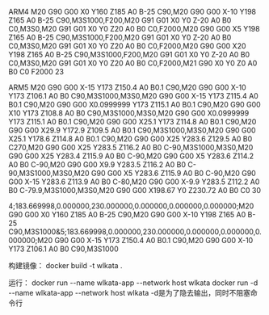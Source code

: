 ARM4
M20 G90 G00 X0 Y160 Z185 A0 B-25 C90,M20 G90 G00 X-10 Y198 Z165 A0 B-25 C90,M3S1000,F200,M20 G91 G01 X0 Y0 Z-20 A0 B0 C0,M3S0,M20 G91 G01 X0 Y0 Z20 A0 B0 C0,F2000,M20 G90 G00 X5 Y198 Z165 A0 B-25 C90,M3S1000,F200,M20 G91 G01 X0 Y0 Z-20 A0 B0 C0,M3S0,M20 G91 G01 X0 Y0 Z20 A0 B0 C0,F2000,M20 G90 G00 X20 Y198 Z165 A0 B-25 C90,M3S1000,F200,M20 G91 G01 X0 Y0 Z-20 A0 B0 C0,M3S0,M20 G91 G01 X0 Y0 Z20 A0 B0 C0,F2000,M21 G90 X0 Y0 Z0 A0 B0 C0 F2000
23

ARM5
M20 G90 G00 X-15 Y173 Z150.4 A0 B0.1 C90,M20 G90 G00 X-10 Y173 Z106.1 A0 B0 C90,M3S1000,M3S0,M20 G90 G00 X-15 Y173 Z115.4 A0 B0.1 C90,M20 G90 G00 X0.0999999 Y173 Z115.1 A0 B0.1 C90,M20 G90 G00 X10 Y173 Z108.8 A0 B0 C90,M3S1000,M3S0,M20 G90 G00 X0.0999999 Y173 Z115.1 A0 B0.1 C90,M20 G90 G00 X25.1 Y173 Z114.8 A0 B0.1 C90,M20 G90 G00 X29.9 Y172.9 Z109.5 A0 B0.1 C90,M3S1000,M3S0,M20 G90 G00 X25.1 Y178.6 Z114.8 A0 B0.1 C90,M20 G90 G00 X25 Y283.6 Z129.5 A0 B0 C270,M20 G90 G00 X25 Y283.5 Z116.2 A0 B0 C-90,M3S1000,M3S0,M20 G90 G00 X25 Y283.4 Z115.9 A0 B0 C-90,M20 G90 G00 X5 Y283.6 Z114.2 A0 B0 C-90,M20 G90 G00 X9.9 Y283.5 Z116.2 A0 B0 C-90,M3S1000,M3S0,M20 G90 G00 X5 Y283.6 Z115.9 A0 B0 C-90,M20 G90 G00 X-15 Y283.6 Z113.9 A0 B0 C-80,M20 G90 G00 X-9.9 Y283.5 Z112.2 A0 B0 C-79.9,M3S1000,M3S0,M20 G90 G00 X198.67 Y0  Z230.72 A0 B0 C0
30

4;183.669998,0.000000,230.000000,0.000000,0.000000,0.000000;M20 G90 G00 X0 Y160 Z185 A0 B-25 C90,M20 G90 G00 X-10 Y198 Z165 A0 B-25 C90,M3S1000&5;183.669998,0.000000,230.000000,0.000000,0.000000,0.000000;M20 G90 G00 X-15 Y173 Z150.4 A0 B0.1 C90,M20 G90 G00 X-10 Y173 Z106.1 A0 B0 C90,M3S1000


构建镜像：
docker build -t wlkata .

运行：
docker run --name wlkata-app --network host wlkata
docker run -d --name wlkata-app --network host wlkata
-d是为了隐去输出，同时不阻塞命令行




